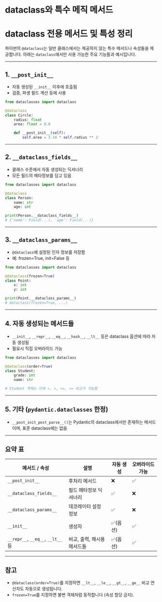 # dataclass와 특수 메직 메서드

# dataclass 전용 메서드 및 특성 정리

파이썬의 `@dataclass`는 일반 클래스에서는 제공하지 않는 특수 메서드나 속성들을 제공합니다. 아래는 `dataclass`에서만 사용 가능한 주요 기능들과 예시입니다.

---

## 1. `__post_init__`

- 자동 생성된 `__init__` 이후에 호출됨
- 검증, 파생 필드 계산 등에 사용

```python
from dataclasses import dataclass

@dataclass
class Circle:
    radius: float
    area: float = 0.0

    def __post_init__(self):
        self.area = 3.14 * self.radius ** 2

```

---

## 2. `__dataclass_fields__`

- 클래스 수준에서 자동 생성되는 딕셔너리
- 모든 필드의 메타정보를 담고 있음

```python
from dataclasses import dataclass

@dataclass
class Person:
    name: str
    age: int

print(Person.__dataclass_fields__)
# {'name': Field(...), 'age': Field(...)}

```

---

## 3. `__dataclass_params__`

- `@dataclass`에 설정된 인자 정보를 저장함
- 예: frozen=True, init=False 등

```python
from dataclasses import dataclass

@dataclass(frozen=True)
class Point:
    x: int
    y: int

print(Point.__dataclass_params__)
# dataclass(frozen=True, ...)

```

---

## 4. 자동 생성되는 메서드들

- `__init__`, `__repr__`, `__eq__`, `__hash__`, `__lt__` 등은 dataclass 옵션에 따라 자동 생성됨
- 필요시 직접 오버라이드 가능

```python
from dataclasses import dataclass

@dataclass(order=True)
class Student:
    grade: int
    name: str

# Student 객체는 이제 <, >, <=, >= 비교가 가능함

```

---

## 5. 기타 (`pydantic.dataclasses` 한정)

- `__post_init_post_parse__()`는 Pydantic의 dataclass에서만 존재하는 메서드이며, 표준 dataclass에는 없음

---

## 요약 표

| 메서드 / 속성 | 설명 | 자동 생성 | 오버라이드 가능 |
| --- | --- | --- | --- |
| `__post_init__` | 후처리 메서드 | ❌ | ✅ |
| `__dataclass_fields__` | 필드 메타정보 딕셔너리 | ✅ | ❌ |
| `__dataclass_params__` | 데코레이터 설정 정보 | ✅ | ❌ |
| `__init__` | 생성자 | ✅(옵션) | ✅ |
| `__repr__`, `__eq__`, `__lt__` 등 | 비교, 출력, 해시용 메서드들 | ✅(옵션) | ✅ |

---

## 참고

- `@dataclass(order=True)`를 지정하면 `__lt__`, `__le__`, `__gt__`, `__ge__` 비교 연산자도 자동으로 생성됩니다.
- `frozen=True`를 지정하면 불변 객체처럼 동작합니다 (속성 할당 금지).